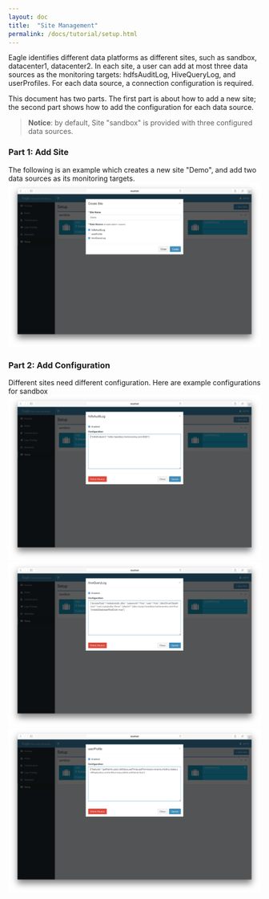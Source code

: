 ```yaml
---
layout: doc
title:  "Site Management"
permalink: /docs/tutorial/setup.html
---
```


Eagle identifies different data platforms as different sites, such as sandbox, datacenter1, datacenter2. In each site,
a user can add at most three data sources as the monitoring targets: hdfsAuditLog, HiveQueryLog, and userProfiles. For
each data source, a connection configuration is required.

This document has two parts. The first part is about how to add a new site; the second part shows how to add the configuration for
each data source.

> **Notice**: by default, Site "sandbox" is provided with three configured data sources.

### **Part 1: Add Site**

The following is an example which creates a new site "Demo", and add two data sources as its monitoring targets.
![setup a site](/images/docs/new-site.png)

### **Part 2: Add Configuration**

Different sites need different configuration. Here are example configurations for sandbox
![hdfs setup](/images/docs/hdfs-setup.png)
![hdfs setup](/images/docs/hive-setup.png)
![hdfs setup](/images/docs/userprofile-setup.png)
